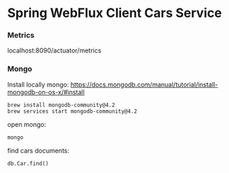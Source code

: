 # Spring WebFlux Client Cars Service

### Metrics
localhost:8090/actuator/metrics

### Mongo
Install locally mongo:
https://docs.mongodb.com/manual/tutorial/install-mongodb-on-os-x/#install

```
brew install mongodb-community@4.2
brew services start mongodb-community@4.2
```

open mongo:
```
mongo
```

find cars documents:
```
db.Car.find()
```
